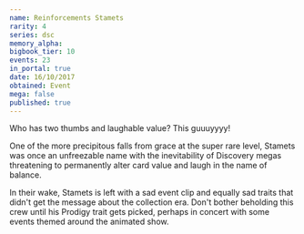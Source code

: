```yaml
---
name: Reinforcements Stamets
rarity: 4
series: dsc
memory_alpha:
bigbook_tier: 10
events: 23
in_portal: true
date: 16/10/2017
obtained: Event
mega: false
published: true
---
```


Who has two thumbs and laughable value? This guuuyyyy!

One of the more precipitous falls from grace at the super rare level, Stamets was once an unfreezable name with the inevitability of Discovery megas threatening to permanently alter card value and laugh in the name of balance.

In their wake, Stamets is left with a sad event clip and equally sad traits that didn't get the message about the collection era. Don't bother beholding this crew until his Prodigy trait gets picked, perhaps in concert with some events themed around the animated show.
